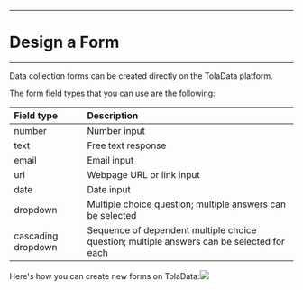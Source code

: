 ****
# Design a Form
---

Data collection forms can be created directly on the TolaData platform.

The form field types that you can use are the following:

| Field type | Description |
| :--- | :--- |
| number | Number input |
| text | Free text response |
| email | Email input |
| url | Webpage URL or link input |
| date | Date input |
| dropdown | Multiple choice question; multiple answers can be selected |
| cascading dropdown | Sequence of dependent multiple choice question; multiple answers can be selected for each |

Here's how you can create new forms on TolaData:![](https://lh5.googleusercontent.com/0qJS5zyzrT7ord3Oc3tarAnSnmUYckKTgd2OlGRQ2_ajzb5DFWJ-q6tyvWPCLYnfDmvRPRmLkrgTHwZLU7meFc29bq1wWww3rghMkDblwqKHG5OUDFP0udjuM-Zfn1B4QJT6sMEk)

